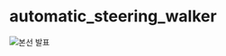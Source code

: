 # automatic_steering_walker
![본선 발표](https://user-images.githubusercontent.com/112178187/186912548-e24800f9-1159-4802-8d7f-0f288cfc57c6.png)
